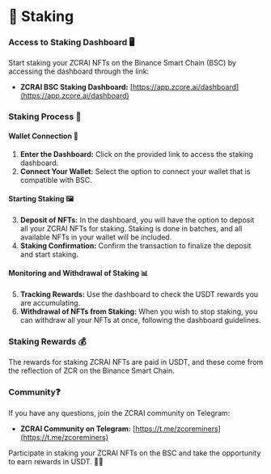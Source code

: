 # 🔐 Staking

### Access to Staking Dashboard 🖥️

Start staking your ZCRAI NFTs on the Binance Smart Chain (BSC) by accessing the dashboard through the link:

* **ZCRAI BSC Staking Dashboard:** [https://app.zcore.ai/dashboard](https://app.zcore.ai/dashboard)

### Staking Process 🔄

#### Wallet Connection 🔗

1. **Enter the Dashboard:** Click on the provided link to access the staking dashboard.
2. **Connect Your Wallet:** Select the option to connect your wallet that is compatible with BSC.

#### Starting Staking 🖼️

3. **Deposit of NFTs:** In the dashboard, you will have the option to deposit all your ZCRAI NFTs for staking. Staking is done in batches, and all available NFTs in your wallet will be included.
4. **Staking Confirmation:** Confirm the transaction to finalize the deposit and start staking.

#### Monitoring and Withdrawal of Staking 📊

5. **Tracking Rewards:** Use the dashboard to check the USDT rewards you are accumulating.
6. **Withdrawal of NFTs from Staking:** When you wish to stop staking, you can withdraw all your NFTs at once, following the dashboard guidelines.

### Staking Rewards 💰

The rewards for staking ZCRAI NFTs are paid in USDT, and these come from the reflection of ZCR on the Binance Smart Chain.

### Community❓

If you have any questions, join the ZCRAI community on Telegram:

* **ZCRAI Community on Telegram:** [https://t.me/zcoreminers](https://t.me/zcoreminers)

Participate in staking your ZCRAI NFTs on the BSC and take the opportunity to earn rewards in USDT. 🚀🎉
